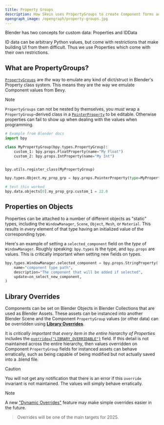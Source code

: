 ```yaml
---
title: Property Groups
description: How Skein uses PropertyGroups to create Component forms and other data
opengraph_image: /opengraph/property-groups.jpg
---
```


Blender has two concepts for custom data: Properties and IDData

ID data can be arbitrary Python values, but come with restrictions that make building UI from them difficult. Thus we use Properties which come with their own restrictions.

## What are PropertyGroups?

[`PropertyGroups`][property-group] are _the_ way to emulate any kind of dict/struct in Blender's Property class system. This means they are the way we emulate Component values from Bevy.

> [!NOTE]
>
> `PropertyGroups` can not be nested by themselves, you _must_ wrap a `PropertyGroup`-derived class in a [`PointerProperty`][pointer-property] to be editable. Otherwise properties can fail to show up when dealing with the values when programming.

```python
# Example from Blender docs
import bpy

class MyPropertyGroup(bpy.types.PropertyGroup):
    custom_1: bpy.props.FloatProperty(name="My Float")
    custom_2: bpy.props.IntProperty(name="My Int")


bpy.utils.register_class(MyPropertyGroup)

bpy.types.Object.my_prop_grp = bpy.props.PointerProperty(type=MyPropertyGroup)

# test this worked
bpy.data.objects[0].my_prop_grp.custom_1 = 22.0
```

## Properties on Objects

Properties can be attached to a number of different objects as "static" types, including the `WindowManager`, `Scene`, `Object`, `Mesh`, or `Material`. This results in _every_ element of that type having an initialized value of the corresponding type.

Here's an example of setting a `selected_component` field on the _type_ of `WindowManager`. Roughly speaking: `bpy.types` is the type, and `bpy.props` are values. This is critically important when setting new fields on types.

```python
bpy.types.WindowManager.selected_component = bpy.props.StringProperty(
    name="component type path",
    description="The component that will be added if selected",
    update=on_select_new_component,
)
```

## Library Overrides

Components can be set on Blender Objects in Blender Collections that are used as Blender Assets. These assets can be instanced into another Blender Scene and the Component `PropertyGroup` values (or other data) can be overridden using [**Library Overrides**](https://docs.blender.org/manual/en/latest/files/linked_libraries/library_overrides.html).

It is _critically important_ that _every item in the entire hierarchy of Properties_ includes the [`override={"LIBRARY_OVERRIDABLE"}`](https://docs.blender.org/api/current/bpy_types_enum_items/property_override_flag_collection_items.html#rna-enum-property-override-flag-collection-items) field. If this detail is not maintained across the entire hierarchy, then values overridden on Component `PropertyGroup` fields for instanced assets can behave erratically, such as being capable of being modified but not actually saved into a .blend file.

> [!CAUTION]
>
> You will not get any notification that there is an error if this `override` invariant is not maintained. The values will simply behave erratically.

> [!NOTE]
> A new ["Dynamic Overrides"](https://code.blender.org/2024/12/the-future-of-overrides/) feature may make simple overrides easier in the future.
>
> > Overrides will be one of the main targets for 2025.

[property-group]: https://docs.blender.org/api/current/bpy.types.PropertyGroup.html
[pointer-property]: https://docs.blender.org/api/current/bpy.types.PointerProperty.html
